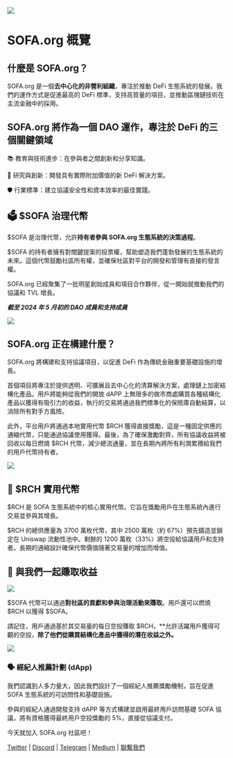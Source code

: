 ![](../../static/1.png)

# SOFA.org 概覽

## **什麼是 SOFA.org？**

SOFA.org 是一個**去中心化的非營利組織**，專注於推動 DeFi 生態系統的發展。我們的運作方式是促進最高的 DeFi 標準，支持高質量的項目，並推動區塊鏈技術在主流金融中的採用。

## SOFA.org 將作為一個 DAO 運作，專注於 DeFi 的三個關鍵領域

📚 教育與技術進步：在參與者之間創新和分享知識。

🔬 研究與創新：開發具有實際附加價值的新 DeFi 解決方案。

🛡 行業標準：建立協議安全性和資本效率的最佳實踐。

## **🗳 $SOFA 治理代幣**

$SOFA 是治理代幣，允許**持有者參與 SOFA.org 生態系統的決策過程**。

$SOFA 的持有者擁有對關鍵提案的投票權，幫助塑造我們蓬勃發展的生態系統的未來。這個代幣鼓勵社區所有權，並確保社區對平台的開發和管理有直接的發言權。

SOFA.org 已經聚集了一批明星創始成員和項目合作夥伴，從一開始就推動我們的協議和 TVL 增長。

**_截至 2024 年 5 月初的 DAO 成員和支持成員_**

![](../../static/partners.jpg)

## **SOFA.org 正在構建什麼？**

SOFA.org 將構建和支持協議項目，以促進 DeFi 作為傳統金融重要基礎設施的增長。

首個項目將專注於提供透明、可擴展且去中心化的清算解決方案，處理鏈上加密結構化產品。用戶將能夠從我們的開放 dAPP 上無限多的做市商處購買各種結構化產品以獲得有吸引力的收益，執行的交易將通過我們標準化的保險庫自動結算，以消除所有對手方風險。

此外，平台用戶將通過本地實用代幣 $RCH 獲得直接獎勵，這是一種固定供應的通縮代幣，只能通過協議使用獲得。最後，為了確保激勵對齊，所有協議收益將被回收以每日燃燒 $RCH 代幣，減少總流通量，並在長期內將所有利潤累積給我們的用戶代幣持有者。

![](../../static/draw1.png)

## **🤑 $RCH 實用代幣**

$RCH 是 SOFA 生態系統中的核心實用代幣。它旨在獎勵用戶在生態系統內進行交易並參與其增長。

$RCH 的總供應量為 3700 萬枚代幣，其中 2500 萬枚（約 67%）預先鑄造並鎖定在 Uniswap 流動性池中。剩餘的 1200 萬枚（33%）將空投給協議用戶和支持者。長期的通縮設計確保代幣價值隨著交易量的增加而增值。

## **🚀 與我們一起賺取收益**

![](../../static/draw2.png)

$SOFA 代幣可以通過**對社區的貢獻和參與治理活動來賺取**。用戶還可以燃燒 $RCH 以獲得 $SOFA。

請記住，用戶通過基於其交易量的每日空投賺取 $RCH，**允許活躍用戶獲得可觀的空投，**除了他們從購買結構化產品中獲得的潛在收益之外。**

![](../../static/Wu3Qb2plXomo5oxBdZ6uNAg9sEj.png)

### 🗣 經紀人推薦計劃 (dApp)

我們認識到人多力量大，因此我們設計了一個經紀人推薦獎勵機制，旨在促進 SOFA 生態系統的可訪問性和基礎設施。

參與的經紀人通過開發支持 dAPP 等方式構建並啟用最終用戶訪問基礎 SOFA 協議，將有資格獲得最終用戶空投獎勵的 5%，直接從協議支付。

今天就加入 SOFA.org 社區吧！

[Twitter](https://x.com/SOFAorgDAO) | [Discord](https://discord.gg/sofaorg) | [Telegram](http://t.me/SOFAorg) | [Medium](https://medium.com/sofaorg) | [聯繫我們](mailto:contact@sofa.org)
